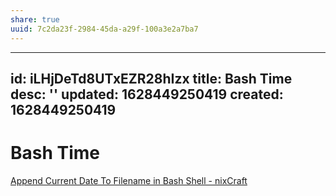 ```yaml
---
share: true
uuid: 7c2da23f-2984-45da-a29f-100a3e2a7ba7
---
```

---
id: iLHjDeTd8UTxEZR28hIzx
title: Bash Time
desc: ''
updated: 1628449250419
created: 1628449250419
---
# Bash Time
[Append Current Date To Filename in Bash Shell - nixCraft](https://www.cyberciti.biz/faq/unix-linux-appleosx-bsd-shell-appending-date-to-filename/)
